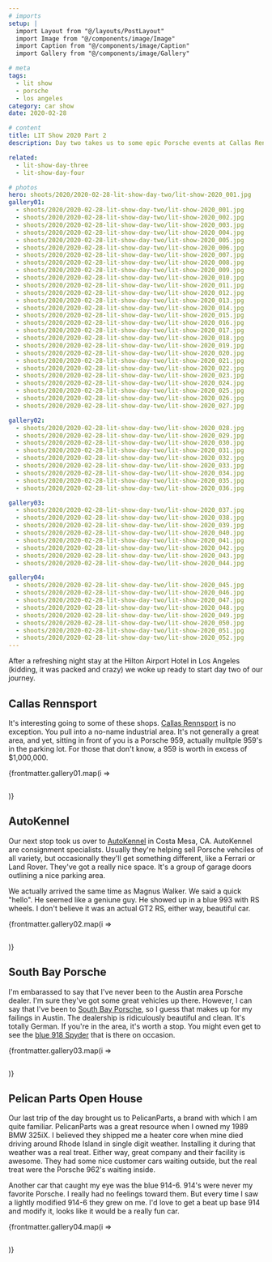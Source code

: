 ```yaml
---
# imports
setup: |
  import Layout from "@/layouts/PostLayout"
  import Image from "@/components/image/Image"
  import Caption from "@/components/image/Caption"
  import Gallery from "@/components/image/Gallery"

# meta
tags:
  - lit show
  - porsche
  - los angeles
category: car show
date: 2020-02-28

# content
title: LIT Show 2020 Part 2
description: Day two takes us to some epic Porsche events at Callas Rennsport, Auto Kennel and Pelican Parts.

related:
  - lit-show-day-three
  - lit-show-day-four

# photos
hero: shoots/2020/2020-02-28-lit-show-day-two/lit-show-2020_001.jpg
gallery01:
  - shoots/2020/2020-02-28-lit-show-day-two/lit-show-2020_001.jpg
  - shoots/2020/2020-02-28-lit-show-day-two/lit-show-2020_002.jpg
  - shoots/2020/2020-02-28-lit-show-day-two/lit-show-2020_003.jpg
  - shoots/2020/2020-02-28-lit-show-day-two/lit-show-2020_004.jpg
  - shoots/2020/2020-02-28-lit-show-day-two/lit-show-2020_005.jpg
  - shoots/2020/2020-02-28-lit-show-day-two/lit-show-2020_006.jpg
  - shoots/2020/2020-02-28-lit-show-day-two/lit-show-2020_007.jpg
  - shoots/2020/2020-02-28-lit-show-day-two/lit-show-2020_008.jpg
  - shoots/2020/2020-02-28-lit-show-day-two/lit-show-2020_009.jpg
  - shoots/2020/2020-02-28-lit-show-day-two/lit-show-2020_010.jpg
  - shoots/2020/2020-02-28-lit-show-day-two/lit-show-2020_011.jpg
  - shoots/2020/2020-02-28-lit-show-day-two/lit-show-2020_012.jpg
  - shoots/2020/2020-02-28-lit-show-day-two/lit-show-2020_013.jpg
  - shoots/2020/2020-02-28-lit-show-day-two/lit-show-2020_014.jpg
  - shoots/2020/2020-02-28-lit-show-day-two/lit-show-2020_015.jpg
  - shoots/2020/2020-02-28-lit-show-day-two/lit-show-2020_016.jpg
  - shoots/2020/2020-02-28-lit-show-day-two/lit-show-2020_017.jpg
  - shoots/2020/2020-02-28-lit-show-day-two/lit-show-2020_018.jpg
  - shoots/2020/2020-02-28-lit-show-day-two/lit-show-2020_019.jpg
  - shoots/2020/2020-02-28-lit-show-day-two/lit-show-2020_020.jpg
  - shoots/2020/2020-02-28-lit-show-day-two/lit-show-2020_021.jpg
  - shoots/2020/2020-02-28-lit-show-day-two/lit-show-2020_022.jpg
  - shoots/2020/2020-02-28-lit-show-day-two/lit-show-2020_023.jpg
  - shoots/2020/2020-02-28-lit-show-day-two/lit-show-2020_024.jpg
  - shoots/2020/2020-02-28-lit-show-day-two/lit-show-2020_025.jpg
  - shoots/2020/2020-02-28-lit-show-day-two/lit-show-2020_026.jpg
  - shoots/2020/2020-02-28-lit-show-day-two/lit-show-2020_027.jpg

gallery02:
  - shoots/2020/2020-02-28-lit-show-day-two/lit-show-2020_028.jpg
  - shoots/2020/2020-02-28-lit-show-day-two/lit-show-2020_029.jpg
  - shoots/2020/2020-02-28-lit-show-day-two/lit-show-2020_030.jpg
  - shoots/2020/2020-02-28-lit-show-day-two/lit-show-2020_031.jpg
  - shoots/2020/2020-02-28-lit-show-day-two/lit-show-2020_032.jpg
  - shoots/2020/2020-02-28-lit-show-day-two/lit-show-2020_033.jpg
  - shoots/2020/2020-02-28-lit-show-day-two/lit-show-2020_034.jpg
  - shoots/2020/2020-02-28-lit-show-day-two/lit-show-2020_035.jpg
  - shoots/2020/2020-02-28-lit-show-day-two/lit-show-2020_036.jpg

gallery03:
  - shoots/2020/2020-02-28-lit-show-day-two/lit-show-2020_037.jpg
  - shoots/2020/2020-02-28-lit-show-day-two/lit-show-2020_038.jpg
  - shoots/2020/2020-02-28-lit-show-day-two/lit-show-2020_039.jpg
  - shoots/2020/2020-02-28-lit-show-day-two/lit-show-2020_040.jpg
  - shoots/2020/2020-02-28-lit-show-day-two/lit-show-2020_041.jpg
  - shoots/2020/2020-02-28-lit-show-day-two/lit-show-2020_042.jpg
  - shoots/2020/2020-02-28-lit-show-day-two/lit-show-2020_043.jpg
  - shoots/2020/2020-02-28-lit-show-day-two/lit-show-2020_044.jpg

gallery04:
  - shoots/2020/2020-02-28-lit-show-day-two/lit-show-2020_045.jpg
  - shoots/2020/2020-02-28-lit-show-day-two/lit-show-2020_046.jpg
  - shoots/2020/2020-02-28-lit-show-day-two/lit-show-2020_047.jpg
  - shoots/2020/2020-02-28-lit-show-day-two/lit-show-2020_048.jpg
  - shoots/2020/2020-02-28-lit-show-day-two/lit-show-2020_049.jpg
  - shoots/2020/2020-02-28-lit-show-day-two/lit-show-2020_050.jpg
  - shoots/2020/2020-02-28-lit-show-day-two/lit-show-2020_051.jpg
  - shoots/2020/2020-02-28-lit-show-day-two/lit-show-2020_052.jpg
---
```


After a refreshing night stay at the Hilton Airport Hotel in Los Angeles (kidding, it was packed and crazy) we woke up ready to start day two of our journey.

## Callas Rennsport
It's interesting going to some of these shops. [Callas Rennsport](https://www.callasrennsport.com/) is no exception. You pull into a no-name industrial area. It's not generally a great area, and yet, sitting in front of you is a Porsche 959, actually mulitple 959's in the parking lot. For those that don't know, a 959 is worth in excess of $1,000,000.

<div class="gallery">
    {frontmatter.gallery01.map(i =>
        <Gallery file={i}>
            <figure>
                <picture>
                    <Image file={i} />
                </picture>
                <Caption file={i} showMeta={true}>
            </figure>
        </Gallery>
    )}
</div>

## AutoKennel
Our next stop took us over to [AutoKennel](https://autokennel.com/) in Costa Mesa, CA. AutoKennel are consignment specialists. Usually they're helping sell Porsche vehciles of all variety, but occasionally they'll get something different, like a Ferrari or Land Rover. They've got a really nice space. It's a group of garage doors outlining a nice parking area. 

We actually arrived the same time as Magnus Walker. We said a quick "hello".  He seemed like a geniune guy. He showed up in a blue 993 with RS wheels. I don't believe it was an actual GT2 RS, either way, beautiful car.

<div class="gallery">
    {frontmatter.gallery02.map(i =>
        <Gallery file={i}>
            <figure>
                <picture>
                    <Image file={i} />
                </picture>
                <Caption file={i} showMeta={true}>
            </figure>
        </Gallery>
    )}
</div>

## South Bay Porsche
I'm embarassed to say that I've never been to the Austin area Porsche dealer. I'm sure they've got some great vehicles up there. However, I can say that I've been to [South Bay Porsche](https://www.porschesouthbay.com/), so I guess that makes up for my failings in Austin. The dealership is ridiculously beautiful and clean. It's totally German. If you're in the area, it's worth a stop. You might even get to see the [blue 918 Spyder](https://www.google.com/maps/place/Porsche+South+Bay/@33.899252,-118.3719878,3a,91.2y,90t/data=!3m8!1e2!3m6!1sAF1QipOf61b3wqAYxE4FzwpaDnv6tW4xnDLVMYIR2A3M!2e10!3e12!6shttps:%2F%2Flh5.googleusercontent.com%2Fp%2FAF1QipOf61b3wqAYxE4FzwpaDnv6tW4xnDLVMYIR2A3M%3Dw203-h135-k-no!7i1200!8i800!4m5!3m4!1s0x80dd4a56efd17825:0xa4516fa00e7a781a!8m2!3d33.898877!4d-118.371598) that is there on occasion.
<div class="gallery">
    {frontmatter.gallery03.map(i =>
        <Gallery file={i}>
            <figure>
                <picture>
                    <Image file={i} />
                </picture>
                <Caption file={i} showMeta={true}>
            </figure>
        </Gallery>
    )}
</div>

## Pelican Parts Open House
Our last trip of the day brought us to PelicanParts, a brand with which I am  quite familiar. PelicanParts was a great resource when I owned my 1989 BMW 325iX. I believed they shipped me a heater core when mine died driving around Rhode Island in single digit weather. Installing it during that weather was a real treat. Either way, great company and their facility is awesome. They had some nice customer cars waiting outside, but the real treat were the Porsche 962's waiting inside.

Another car that caught my eye was the blue 914-6. 914's were never my favorite Porsche. I really had no feelings toward them. But every time I saw a lightly modified 914-6 they grew on me. I'd love to get a beat up base 914 and modify it, looks like it would be a really fun car.

<div class="gallery">
    {frontmatter.gallery04.map(i =>
        <Gallery file={i}>
            <figure>
                <picture>
                    <Image file={i} />
                </picture>
                <Caption file={i} showMeta={true}>
            </figure>
        </Gallery>
    )}
</div>